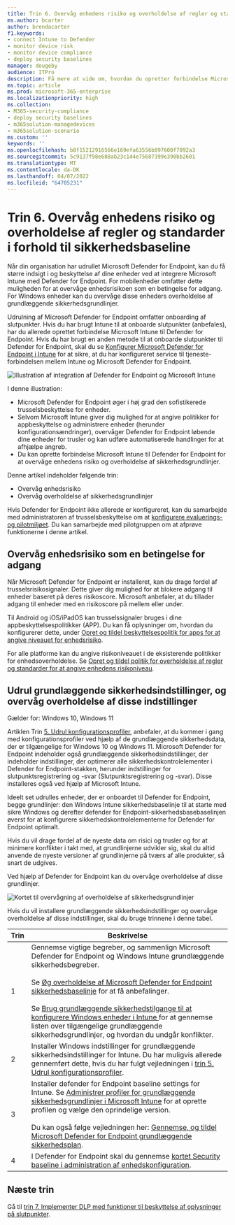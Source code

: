 ```yaml
---
title: Trin 6. Overvåg enhedens risiko og overholdelse af regler og standarder i forhold til sikkerhedsbaseline
ms.author: bcarter
author: brendacarter
f1.keywords:
- connect Intune to Defender
- monitor device risk
- monitor device compliance
- deploy security baselines
manager: dougeby
audience: ITPro
description: Få mere at vide om, hvordan du opretter forbindelse Microsoft Intune til Defender for Endpoint og overvåger enhedsrisici som en betingelse for adgang.
ms.topic: article
ms.prod: microsoft-365-enterprise
ms.localizationpriority: high
ms.collection:
- M365-security-compliance
- deploy security baselines
- m365solution-managedevices
- m365solution-scenario
ms.custom: ''
keywords: ''
ms.openlocfilehash: b8f15212916566e169efa63556b897600f7092a3
ms.sourcegitcommit: 5c9137f98e688ab23c144e75687399e390bb2601
ms.translationtype: MT
ms.contentlocale: da-DK
ms.lasthandoff: 04/07/2022
ms.locfileid: "64705231"
---
```

# <a name="step-6-monitor-device-risk-and-compliance-to-security-baselines"></a>Trin 6. Overvåg enhedens risiko og overholdelse af regler og standarder i forhold til sikkerhedsbaseline

Når din organisation har udrullet Microsoft Defender for Endpoint, kan du få større indsigt i og beskyttelse af dine enheder ved at integrere Microsoft Intune med Defender for Endpoint. For mobilenheder omfatter dette muligheden for at overvåge enhedsrisikoen som en betingelse for adgang. For Windows enheder kan du overvåge disse enheders overholdelse af grundlæggende sikkerhedsgrundlinjer. 

Udrulning af Microsoft Defender for Endpoint omfatter onboarding af slutpunkter. Hvis du har brugt Intune til at onboarde slutpunkter (anbefales), har du allerede oprettet forbindelse Microsoft Intune til Defender for Endpoint. Hvis du har brugt en anden metode til at onboarde slutpunkter til Defender for Endpoint, skal du se [Konfigurer Microsoft Defender for Endpoint i Intune](/mem/intune/protect/advanced-threat-protection-configure) for at sikre, at du har konfigureret service til tjeneste-forbindelsen mellem Intune og Microsoft Defender for Endpoint. 


![Illustration af integration af Defender for Endpoint og Microsoft Intune](../media/devices/devices-defender-for-endpoint-steps.png#lightbox)

I denne illustration:
- Microsoft Defender for Endpoint øger i høj grad den sofistikerede trusselsbeskyttelse for enheder. 
- Selvom Microsoft Intune giver dig mulighed for at angive politikker for appbeskyttelse og administrere enheder (herunder konfigurationsændringer), overvåger Defender for Endpoint løbende dine enheder for trusler og kan udføre automatiserede handlinger for at afhjælpe angreb. 
- Du kan oprette forbindelse Microsoft Intune til Defender for Endpoint for at overvåge enhedens risiko og overholdelse af sikkerhedsgrundlinjer.

Denne artikel indeholder følgende trin:
- Overvåg enhedsrisiko
- Overvåg overholdelse af sikkerhedsgrundlinjer

Hvis Defender for Endpoint ikke allerede er konfigureret, kan du samarbejde med administratoren af trusselsbeskyttelse om at [konfigurere evaluerings- og pilotmiljøet](../security/defender/eval-defender-endpoint-overview.md). Du kan samarbejde med pilotgruppen om at afprøve funktionerne i denne artikel.

## <a name="monitor-device-risk-as-a-condition-for-access"></a>Overvåg enhedsrisiko som en betingelse for adgang

Når Microsoft Defender for Endpoint er installeret, kan du drage fordel af trusselsrisikosignaler. Dette giver dig mulighed for at blokere adgang til enheder baseret på deres risikoscore. Microsoft anbefaler, at du tillader adgang til enheder med en risikoscore på mellem eller under.

Til Android og iOS/iPadOS kan trusselssignaler bruges i dine appbeskyttelsespolitikker (APP). Du kan få oplysninger om, hvordan du konfigurerer dette, under [Opret og tildel beskyttelsespolitik for apps for at angive niveauet for enhedsrisiko](/mem/intune/protect/advanced-threat-protection-configure).

For alle platforme kan du angive risikoniveauet i de eksisterende politikker for enhedsoverholdelse. Se [Opret og tildel politik for overholdelse af regler og standarder for at angive enhedens risikoniveau](/mem/intune/protect/advanced-threat-protection-configure).

## <a name="deploy-security-baselines-and-monitor-compliance-to-these-settings"></a>Udrul grundlæggende sikkerhedsindstillinger, og overvåg overholdelse af disse indstillinger

Gælder for: Windows 10, Windows 11

Artiklen Trin [5. Udrul konfigurationsprofiler](manage-devices-with-intune-configuration-profiles.md), anbefaler, at du kommer i gang med konfigurationsprofiler ved hjælp af de grundlæggende sikkerhedsdata, der er tilgængelige for Windows 10 og Windows 11. Microsoft Defender for Endpoint indeholder også grundlæggende sikkerhedsindstillinger, der indeholder indstillinger, der optimerer alle sikkerhedskontrolelementer i Defender for Endpoint-stakken, herunder indstillinger for slutpunktsregistrering og -svar (Slutpunktsregistrering og -svar). Disse installeres også ved hjælp af Microsoft Intune.

Ideelt set udrulles enheder, der er onboardet til Defender for Endpoint, begge grundlinjer: den Windows Intune sikkerhedsbaselinje til at starte med sikre Windows og derefter defender for Endpoint-sikkerhedsbasebaselinjen øverst for at konfigurere sikkerhedskontrolelementerne for Defender for Endpoint optimalt.

Hvis du vil drage fordel af de nyeste data om risici og trusler og for at minimere konflikter i takt med, at grundlinjerne udvikler sig, skal du altid anvende de nyeste versioner af grundlinjerne på tværs af alle produkter, så snart de udgives. 

Ved hjælp af Defender for Endpoint kan du overvåge overholdelse af disse grundlinjer. 

![Kortet til overvågning af overholdelse af sikkerhedsgrundlinjer](../media/devices/secconmgmt-baseline-card.png#lightbox)

Hvis du vil installere grundlæggende sikkerhedsindstillinger og overvåge overholdelse af disse indstillinger, skal du bruge trinnene i denne tabel.


|Trin  |Beskrivelse  |
|---------|---------|
|1     |Gennemse vigtige begreber, og sammenlign Microsoft Defender for Endpoint og Windows Intune grundlæggende sikkerhedsbegreber. <br><br>Se [Øg overholdelse af Microsoft Defender for Endpoint sikkerhedsbaselinje](../security/defender-endpoint/configure-machines-security-baseline.md) for at få anbefalinger.<br><br>Se [Brug grundlæggende sikkerhedstilgange til at konfigurere Windows enheder i Intune ](/mem/intune/protect/security-baselines) for at gennemse listen over tilgængelige grundlæggende sikkerhedsgrundlinjer, og hvordan du undgår konflikter.         |
|2     |  Installer Windows indstillinger for grundlæggende sikkerhedsindstillinger for Intune. Du har muligvis allerede gennemført dette, hvis du har fulgt vejledningen i [trin 5. Udrul konfigurationsprofiler](manage-devices-with-intune-configuration-profiles.md).        |
|3    |  Installer defender for Endpoint baseline settings for Intune. Se [Administrer profiler for grundlæggende sikkerhedsgrundlinjer i Microsoft Intune](/mem/intune/protect/security-baselines-configure) for at oprette profilen og vælge den oprindelige version.<br><br>Du kan også følge vejledningen her: [Gennemse, og tildel Microsoft Defender for Endpoint grundlæggende sikkerhedsplan](../security/defender-endpoint/configure-machines-security-baseline.md#review-and-assign-the-microsoft-defender-for-endpoint-security-baseline).     |
|4     | I Defender for Endpoint skal du gennemse [kortet Security baseline i administration af enhedskonfiguration](../security/defender-endpoint/configure-machines.md).          |


## <a name="next-steps"></a>Næste trin
Gå til [trin 7. Implementer DLP med funktioner til beskyttelse af oplysninger på slutpunkter](manage-devices-with-intune-dlp-mip.md).
